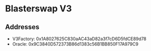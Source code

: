 # Blasterswap V3

## Addresses
- V3Factory: 0x1A8027625C830aAC43aD82a3f7cD6D5fdCE89d78
- Oracle: 0x9C3840D572373B86d1383c56B1BB850F17A979C9
